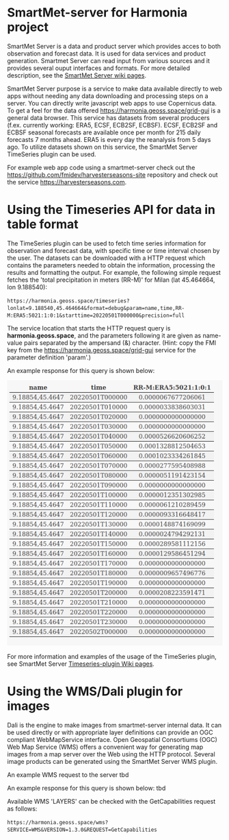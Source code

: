 # SmartMet-server for Harmonia project 

SmartMet Server is a data and product server which provides acces to both observation and forecast data. It is used for data services and product generation. Smartmet Server can read input from various sources and it provides several ouput interfaces and formats. For more detailed description, see the [SmartMet Server wiki pages](https://github.com/fmidev/smartmet-server/wiki).

SmartMet Server purpose is a service to make data available directly to web apps without needing any data downloading and processing steps on a server. You can directly write javascript web apps to use Copernicus data. To get a feel for the data offered https://harmonia.geoss.space/grid-gui is a general data browser. This service has datasets from several producers (f.ex. currently working: ERA5, ECSF, ECB2SF, ECBSF). ECSF, ECB2SF and ECBSF seasonal forecasts are available once per month for 215 daily forecasts 7 months ahead. ERA5 is every day the reanalysis from 5 days ago. To utilize datasets shown on this service, the SmartMet Server TimeSeries plugin can be used.

For example web app code using a smartmet-server check out the https://github.com/fmidev/harvesterseasons-site repository and check out the service https://harvesterseasons.com.

# Using the Timeseries API for data in table format

The TimeSeries plugin can be used to fetch time series information for observation and forecast data, with specific time or time interval chosen by the user. The datasets can be downloaded with a HTTP request which contains the parameters needed to obtain the information, processing the results and formatting the output.
For example, the following simple request fetches the 'total precipitation in meters (RR-M)' for Milan (lat 45.464664, lon 9.188540):

`https://harmonia.geoss.space/timeseries?lonlat=9.188540,45.464664&format=debug&param=name,time,RR-M:ERA5:5021:1:0:1&starttime=20220501T000000&precision=full`

The service location that starts the HTTP request query is **harmonia.geoss.space**, and the parameters following it are given as name-value pairs separated by the ampersand (&) character. (Hint: copy the FMI key from the https://harmonia.geoss.space/grid-gui service for the parameter definition 'param'.)

An example response for this query is shown below: 

![timeseries output](https://github.com/fmidev/harmonia-smartmet/blob/main/example_timeseries_RR-M.png)

For more information and examples of the usage of the TimeSeries plugin, see SmartMet Server [Timeseries-plugin Wiki pages](https://github.com/fmidev/smartmet-plugin-timeseries/wiki). 

# Using the WMS/Dali plugin for images

Dali is the engine to make images from smartmet-server internal data. It can be used directly or with appropriate layer definitions can provide an OGC compliant WebMapService interface. Open Geospatial Consortiums (OGC) Web Map Service (WMS) offers a convenient way for generating map images from a map server over the Web using the HTTP protocol. Several image products can be generated using the SmartMet Server WMS plugin. 

An example WMS request to the server tbd

An example response for this query is shown below: tbd 

Available WMS 'LAYERS' can be checked with the GetCapabilities request as follows: 

`https://harmonia.geoss.space/wms?SERVICE=WMS&VERSION=1.3.0&REQUEST=GetCapabilities`
